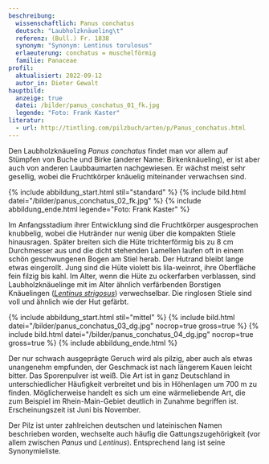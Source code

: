 ```yaml
---
beschreibung:
  wissenschaftlich: Panus conchatus
  deutsch: "Laubholzknäueling\t"
  referenz: (Bull.) Fr. 1838
  synonym: "Synonym: Lentinus torulosus"
  erlaeuterung: conchatus = muschelförmig
  familie: Panaceae
profil:
  aktualisiert: 2022-09-12
  autor_in: Dieter Gewalt
hauptbild:
  anzeige: true
  datei: /bilder/panus_conchatus_01_fk.jpg
  legende: "Foto: Frank Kaster"
literatur:
  - url: http://tintling.com/pilzbuch/arten/p/Panus_conchatus.html
---
```

Den Laubholzknäueling *Panus conchatus* findet man vor allem auf Stümpfen von Buche und Birke (anderer Name: Birkenknäueling), er ist aber auch von anderen Laubbaumarten nachgewiesen. Er wächst meist sehr gesellig, wobei die Fruchtkörper knäuelig miteinander verwachsen sind.

{% include abbildung_start.html stil="standard" %}
{% include bild.html datei="/bilder/panus_conchatus_02_fk.jpg" %}
{% include abbildung_ende.html legende="Foto: Frank Kaster" %}

Im Anfangsstadium ihrer Entwicklung sind die Fruchtkörper ausgesprochen knubbelig, wobei die Hutränder nur wenig über die kompakten Stiele hinausragen. Später breiten sich die Hüte trichterförmig bis zu 8 cm Durchmesser aus und die dicht stehenden Lamellen laufen oft in einem schön geschwungenen Bogen am Stiel herab. Der Hutrand bleibt lange etwas eingerollt. Jung sind die Hüte  violett bis lila-weinrot, ihre Oberfläche fein filzig bis kahl. Im Alter, wenn die Hüte zu ockerfarben verblassen, sind Laubholzknäuelinge mit im Alter ähnlich verfärbenden Borstigen Knäuelingen (*[Lentinus strigosus](/pilze/lentinus-strigosus-borstiger-knäueling)*) verwechselbar. Die ringlosen Stiele sind voll und ähnlich wie der Hut gefärbt.

{% include abbildung_start.html stil="mittel" %}
{% include bild.html datei="/bilder/panus_conchatus_03_dg.jpg" nocrop=true gross=true %}
{% include bild.html datei="/bilder/panus_conchatus_04_dg.jpg" nocrop=true gross=true %}
{% include abbildung_ende.html %}

Der nur schwach ausgeprägte Geruch wird als pilzig, aber auch als etwas unangenehm empfunden, der Geschmack ist nach längerem Kauen leicht bitter. Das Sporenpulver ist weiß. Die Art ist in ganz Deutschland in unterschiedlicher Häufigkeit verbreitet und bis in Höhenlagen um 700 m zu finden. Möglicherweise handelt es sich um eine wärmeliebende Art, die zum Beispiel im Rhein-Main-Gebiet deutlich in Zunahme begriffen ist. Erscheinungszeit ist Juni bis November.  

Der Pilz ist unter zahlreichen deutschen und lateinischen Namen beschrieben worden, wechselte auch häufig die Gattungszugehörigkeit (vor allem zwischen *Panus* und *Lentinus*). Entsprechend lang ist seine Synonymieliste.